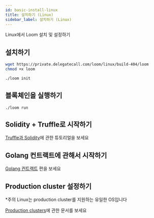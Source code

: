 ```yaml
---
id: basic-install-linux
title: 설치하기 (Linux)
sidebar_label: 설치하기 (Linux)
---
```

Linux에서 Loom 설치 및 설정하기

## 설치하기

```bash
wget https://private.delegatecall.com/loom/linux/build-404/loom
chmod +x loom

./loom init
```

## 블록체인을 실행하기
```
./loom run
```


## Solidity + Truffle로 시작하기

[Truffle과 Solidity](truffle-deploy.html)에 관한 튜토리얼을 보세요


## Golang 컨트랙트에 관해서 시작하기

[Golang 컨트랙트](prereqs.html) 편을 보세요

## Production cluster 설정하기

*주의 Linux는 production cluster를 지원하는 유일한 OS입니다

[Production clusters](multi-node-deployment.html)에 관한 문서를 보세요
